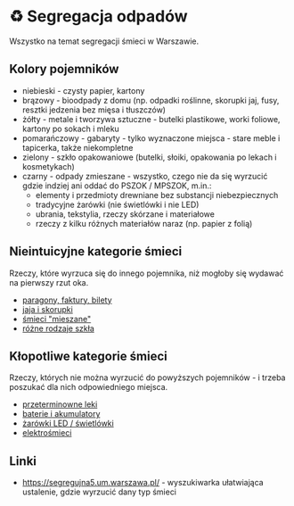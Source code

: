 # ♻️ Segregacja odpadów

Wszystko na temat segregacji śmieci w Warszawie.

## Kolory pojemników

- niebieski - czysty papier, kartony
- brązowy - bioodpady z domu (np. odpadki roślinne, skorupki jaj, fusy, resztki jedzenia bez mięsa i tłuszczów)
- żółty - metale i tworzywa sztuczne - butelki plastikowe, worki foliowe, kartony po sokach i mleku
- pomarańczowy - gabaryty - tylko wyznaczone miejsca - stare meble i tapicerka, także niekompletne
- zielony - szkło opakowaniowe (butelki, słoiki, opakowania po lekach i kosmetykach)
- czarny - odpady zmieszane - wszystko, czego nie da się wyrzucić gdzie indziej ani oddać do PSZOK / MPSZOK, m.in.:
  - elementy i przedmioty drewniane bez substancji niebezpiecznych
  - tradycyjne żarówki (nie świetlówki i nie LED)
  - ubrania, tekstylia, rzeczy skórzane i materiałowe
  - rzeczy z kilku różnych materiałów naraz (np. papier z folią)

## Nieintuicyjne kategorie śmieci

Rzeczy, które wyrzuca się do innego pojemnika, niż mogłoby się wydawać na pierwszy rzut oka.

- [paragony, faktury, bilety](./paragony-faktury-bilety/)
- [jaja i skorupki](./jaja-i-skorupki/)
- [śmieci "mieszane"](./smieci-mieszane/)
- [różne rodzaje szkła](./rozne-rodzaje-szkla/)

## Kłopotliwe kategorie śmieci

Rzeczy, których nie można wyrzucić do powyższych pojemników - i trzeba poszukać dla nich odpowiedniego miejsca.

- [przeterminowne leki](./przeterminowane-leki/)
- [baterie i akumulatory](./baterie-akumulatory/)
- [żarówki LED / świetlówki](./zarowki-led-swietlowki/)
- [elektrośmieci](./elektrosmieci/)

## Linki

- https://segregujna5.um.warszawa.pl/ - wyszukiwarka ułatwiająca ustalenie, gdzie wyrzucić dany typ śmieci
